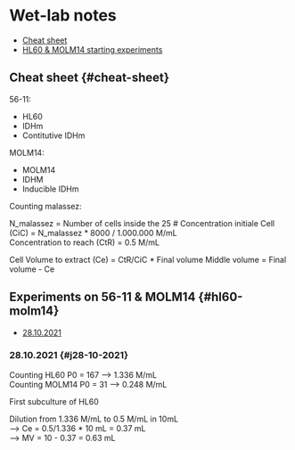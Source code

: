 # Wet-lab notes

* [Cheat sheet](#cheat-sheet)
* [HL60 & MOLM14 starting experiments](#hl60-molm14)

## Cheat sheet {#cheat-sheet}

56-11:
* HL60
* IDHm
* Contitutive IDHm

MOLM14:

* MOLM14
* IDHM
* Inducible IDHm

Counting malassez:

N_malassez = Number of cells inside the 25 #
Concentration initiale Cell (CiC) = N_malassez * 8000 / 1.000.000 M/mL  
Concentration to reach (CtR) = 0.5 M/mL

Cell Volume to extract (Ce) = CtR/CiC * Final volume
Middle volume = Final volume - Ce

## Experiments on 56-11 & MOLM14 {#hl60-molm14}

* [28.10.2021](#28-10-2021)

### 28.10.2021 {#j28-10-2021}

Counting HL60 P0 = 167 --> 1.336 M/mL  
Counting MOLM14 P0 = 31 --> 0.248 M/mL

First subculture of HL60

Dilution from 1.336 M/mL to 0.5 M/mL in 10mL  
--> Ce = 0.5/1.336 * 10 mL = 0.37 mL  
--> MV = 10 - 0.37 = 0.63 mL  

